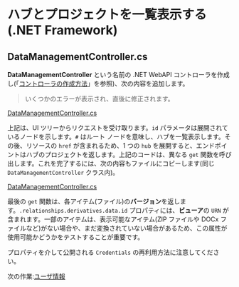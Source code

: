 # ハブとプロジェクトを一覧表示する(.NET Framework)

## DataManagementController.cs

**DataManagementController** という名前の .NET WebAPI コントローラを作成し(「[コントローラの作成方法](/ja-JP/environment/setup/net_controller)」を参照)、次の内容を追加します。

> いくつかのエラーが表示され、直後に修正されます。

[DataManagementController.cs](_snippets/viewhubmodels/net/DataManagementController.1.cs ':include :type=code csharp')

上記は、UI ツリーからリクエストを受け取ります。`id` パラメータは展開されているノードを示します。`#` はルート ノードを意味し、ハブを一覧表示します。その後、リソースの `href` が含まれるため、1 つの `hub` を展開すると、エンドポイントはハブのプロジェクトを返します。上記のコードは、異なる `get` 関数を呼び出します。これを完了するには、次の内容もファイルにコピーします(同じ `DataManagementController` クラス内)。

[DataManagementController.cs](_snippets/viewhubmodels/net/DataManagementController.2.cs ':include :type=code csharp')

最後の `get` 関数は、各アイテム(ファイル)の**バージョン**を返します。`.relationships.derivatives.data.id` プロパティには、**ビューア**の `URN` が含まれます。一部のアイテムは、表示可能なアイテム(ZIP ファイルや DOCx ファイルなど)がない場合や、まだ変換されていない場合があるため、この属性が使用可能かどうかをテストすることが重要です。

プロパティを介して公開される `Credentials` の再利用方法に注意してください。

次の作業:[ユーザ情報](/ja-JP/oauth/user/readme)